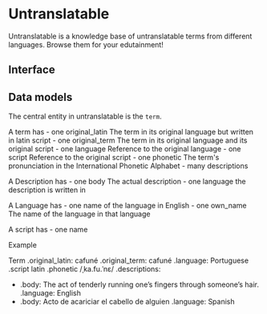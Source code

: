 # Untranslatable

Untranslatable is a knowledge base of untranslatable terms from different languages. Browse them for your edutainment!

## Interface



## Data models

The central entity in untranslatable is the `term`.

A term has
    - one original_latin The term in its original language but written in latin script
    - one original_term The term in its original language and its original script
    - one language Reference to the original language
    - one script Reference to the original script
    - one phonetic The term's pronunciation in the International Phonetic Alphabet
    - many descriptions

A Description has
    - one body The actual description
    - one language the description is written in

A Language has
    - one name of the language in English
    - one own_name The name of the language in that language

A script has
    - one name


Example

Term
.original_latin: cafuné
.original_term: cafuné
.language: Portuguese
.script latin
.phonetic /ˌka.fu.ˈnɛ/
.descriptions:
   - .body: The act of tenderly running one’s fingers through someone’s hair.
     .language: English
   - .body: Acto de acariciar el cabello de alguien
     .language: Spanish

